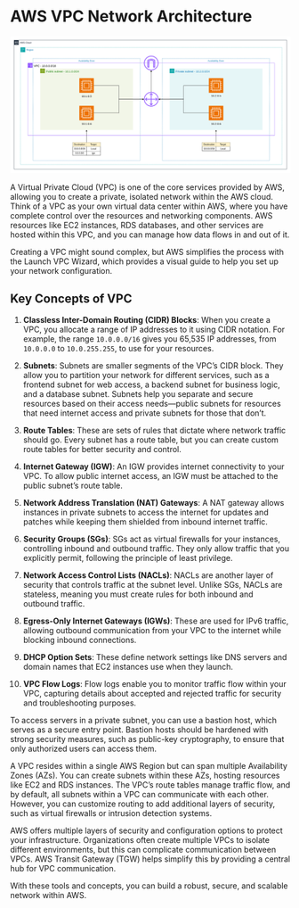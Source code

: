 # AWS VPC Network Architecture

![AWS VPC Network Architecture](/architecture-diagrams/aws/aws-vpc-network-architecture.png)

A Virtual Private Cloud (VPC) is one of the core services provided by AWS, allowing you to create a private, isolated network within the AWS cloud. Think of a VPC as your own virtual data center within AWS, where you have complete control over the resources and networking components. AWS resources like EC2 instances, RDS databases, and other services are hosted within this VPC, and you can manage how data flows in and out of it.

Creating a VPC might sound complex, but AWS simplifies the process with the Launch VPC Wizard, which provides a visual guide to help you set up your network configuration.

## Key Concepts of VPC

1. **Classless Inter-Domain Routing (CIDR) Blocks**: When you create a VPC, you allocate a range of IP addresses to it using CIDR notation. For example, the range `10.0.0.0/16` gives you 65,535 IP addresses, from `10.0.0.0` to `10.0.255.255`, to use for your resources.

2. **Subnets**: Subnets are smaller segments of the VPC’s CIDR block. They allow you to partition your network for different services, such as a frontend subnet for web access, a backend subnet for business logic, and a database subnet. Subnets help you separate and secure resources based on their access needs—public subnets for resources that need internet access and private subnets for those that don’t.

3. **Route Tables**: These are sets of rules that dictate where network traffic should go. Every subnet has a route table, but you can create custom route tables for better security and control.

4. **Internet Gateway (IGW)**: An IGW provides internet connectivity to your VPC. To allow public internet access, an IGW must be attached to the public subnet’s route table.

5. **Network Address Translation (NAT) Gateways**: A NAT gateway allows instances in private subnets to access the internet for updates and patches while keeping them shielded from inbound internet traffic.

6. **Security Groups (SGs)**: SGs act as virtual firewalls for your instances, controlling inbound and outbound traffic. They only allow traffic that you explicitly permit, following the principle of least privilege.

7. **Network Access Control Lists (NACLs)**: NACLs are another layer of security that controls traffic at the subnet level. Unlike SGs, NACLs are stateless, meaning you must create rules for both inbound and outbound traffic.

8. **Egress-Only Internet Gateways (IGWs)**: These are used for IPv6 traffic, allowing outbound communication from your VPC to the internet while blocking inbound connections.

9. **DHCP Option Sets**: These define network settings like DNS servers and domain names that EC2 instances use when they launch.

10. **VPC Flow Logs**: Flow logs enable you to monitor traffic flow within your VPC, capturing details about accepted and rejected traffic for security and troubleshooting purposes.

To access servers in a private subnet, you can use a bastion host, which serves as a secure entry point. Bastion hosts should be hardened with strong security measures, such as public-key cryptography, to ensure that only authorized users can access them.

A VPC resides within a single AWS Region but can span multiple Availability Zones (AZs). You can create subnets within these AZs, hosting resources like EC2 and RDS instances. The VPC’s route tables manage traffic flow, and by default, all subnets within a VPC can communicate with each other. However, you can customize routing to add additional layers of security, such as virtual firewalls or intrusion detection systems.

AWS offers multiple layers of security and configuration options to protect your infrastructure. Organizations often create multiple VPCs to isolate different environments, but this can complicate communication between VPCs. AWS Transit Gateway (TGW) helps simplify this by providing a central hub for VPC communication.

With these tools and concepts, you can build a robust, secure, and scalable network within AWS.
